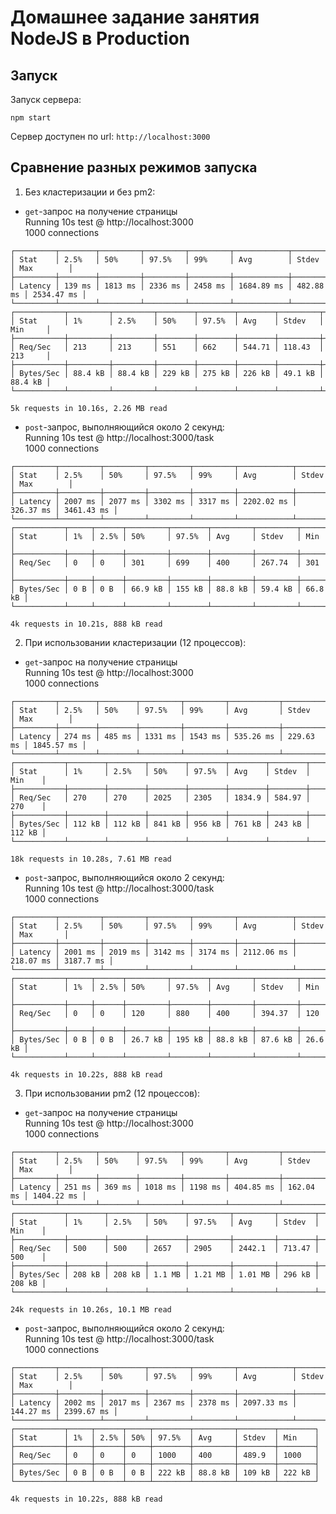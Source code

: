 # Домашнее задание занятия NodeJS в Production

## Запуск

Запуск сервера:
```
npm start
```
Сервер доступен по url: `http://localhost:3000`

## Сравнение разных режимов запуска

1. Без кластеризации и без pm2:
- `get`-запрос на получение страницы  
Running 10s test @ http://localhost:3000  
1000 connections
```
┌─────────┬────────┬─────────┬─────────┬─────────┬────────────┬───────────┬────────────┐
│ Stat    │ 2.5%   │ 50%     │ 97.5%   │ 99%     │ Avg        │ Stdev     │ Max        │
├─────────┼────────┼─────────┼─────────┼─────────┼────────────┼───────────┼────────────┤
│ Latency │ 139 ms │ 1813 ms │ 2336 ms │ 2458 ms │ 1684.89 ms │ 482.88 ms │ 2534.47 ms │
└─────────┴────────┴─────────┴─────────┴─────────┴────────────┴───────────┴────────────┘
┌───────────┬─────────┬─────────┬────────┬────────┬────────┬─────────┬─────────┐
│ Stat      │ 1%      │ 2.5%    │ 50%    │ 97.5%  │ Avg    │ Stdev   │ Min     │
├───────────┼─────────┼─────────┼────────┼────────┼────────┼─────────┼─────────┤
│ Req/Sec   │ 213     │ 213     │ 551    │ 662    │ 544.71 │ 118.43  │ 213     │
├───────────┼─────────┼─────────┼────────┼────────┼────────┼─────────┼─────────┤
│ Bytes/Sec │ 88.4 kB │ 88.4 kB │ 229 kB │ 275 kB │ 226 kB │ 49.1 kB │ 88.4 kB │
└───────────┴─────────┴─────────┴────────┴────────┴────────┴─────────┴─────────┘
```
    5k requests in 10.16s, 2.26 MB read

- `post`-запрос, выполняющийся около 2 секунд:  
Running 10s test @ http://localhost:3000/task  
1000 connections
```
┌─────────┬─────────┬─────────┬─────────┬─────────┬────────────┬───────────┬────────────┐
│ Stat    │ 2.5%    │ 50%     │ 97.5%   │ 99%     │ Avg        │ Stdev     │ Max        │
├─────────┼─────────┼─────────┼─────────┼─────────┼────────────┼───────────┼────────────┤
│ Latency │ 2007 ms │ 2077 ms │ 3302 ms │ 3317 ms │ 2202.02 ms │ 326.37 ms │ 3461.43 ms │
└─────────┴─────────┴─────────┴─────────┴─────────┴────────────┴───────────┴────────────┘
┌───────────┬─────┬──────┬─────────┬────────┬─────────┬─────────┬─────────┐
│ Stat      │ 1%  │ 2.5% │ 50%     │ 97.5%  │ Avg     │ Stdev   │ Min     │
├───────────┼─────┼──────┼─────────┼────────┼─────────┼─────────┼─────────┤
│ Req/Sec   │ 0   │ 0    │ 301     │ 699    │ 400     │ 267.74  │ 301     │
├───────────┼─────┼──────┼─────────┼────────┼─────────┼─────────┼─────────┤
│ Bytes/Sec │ 0 B │ 0 B  │ 66.9 kB │ 155 kB │ 88.8 kB │ 59.4 kB │ 66.8 kB │
└───────────┴─────┴──────┴─────────┴────────┴─────────┴─────────┴─────────┘
```
    4k requests in 10.21s, 888 kB read

2. При использовании кластеризации (12 процессов):
- `get`-запрос на получение страницы  
Running 10s test @ http://localhost:3000  
1000 connections
```
┌─────────┬────────┬────────┬─────────┬─────────┬───────────┬───────────┬────────────┐
│ Stat    │ 2.5%   │ 50%    │ 97.5%   │ 99%     │ Avg       │ Stdev     │ Max        │
├─────────┼────────┼────────┼─────────┼─────────┼───────────┼───────────┼────────────┤
│ Latency │ 274 ms │ 485 ms │ 1331 ms │ 1543 ms │ 535.26 ms │ 229.63 ms │ 1845.57 ms │
└─────────┴────────┴────────┴─────────┴─────────┴───────────┴───────────┴────────────┘
┌───────────┬────────┬────────┬────────┬────────┬────────┬────────┬────────┐
│ Stat      │ 1%     │ 2.5%   │ 50%    │ 97.5%  │ Avg    │ Stdev  │ Min    │
├───────────┼────────┼────────┼────────┼────────┼────────┼────────┼────────┤
│ Req/Sec   │ 270    │ 270    │ 2025   │ 2305   │ 1834.9 │ 584.97 │ 270    │
├───────────┼────────┼────────┼────────┼────────┼────────┼────────┼────────┤
│ Bytes/Sec │ 112 kB │ 112 kB │ 841 kB │ 956 kB │ 761 kB │ 243 kB │ 112 kB │
└───────────┴────────┴────────┴────────┴────────┴────────┴────────┴────────┘
```
    18k requests in 10.28s, 7.61 MB read


- `post`-запрос, выполняющийся около 2 секунд:  
Running 10s test @ http://localhost:3000/task  
1000 connections
```
┌─────────┬─────────┬─────────┬─────────┬─────────┬────────────┬───────────┬───────────┐
│ Stat    │ 2.5%    │ 50%     │ 97.5%   │ 99%     │ Avg        │ Stdev     │ Max       │
├─────────┼─────────┼─────────┼─────────┼─────────┼────────────┼───────────┼───────────┤
│ Latency │ 2001 ms │ 2019 ms │ 3142 ms │ 3174 ms │ 2112.06 ms │ 218.07 ms │ 3187.7 ms │
└─────────┴─────────┴─────────┴─────────┴─────────┴────────────┴───────────┴───────────┘
┌───────────┬─────┬──────┬─────────┬────────┬─────────┬─────────┬─────────┐
│ Stat      │ 1%  │ 2.5% │ 50%     │ 97.5%  │ Avg     │ Stdev   │ Min     │
├───────────┼─────┼──────┼─────────┼────────┼─────────┼─────────┼─────────┤
│ Req/Sec   │ 0   │ 0    │ 120     │ 880    │ 400     │ 394.37  │ 120     │
├───────────┼─────┼──────┼─────────┼────────┼─────────┼─────────┼─────────┤
│ Bytes/Sec │ 0 B │ 0 B  │ 26.7 kB │ 195 kB │ 88.8 kB │ 87.6 kB │ 26.6 kB │
└───────────┴─────┴──────┴─────────┴────────┴─────────┴─────────┴─────────┘
```
    4k requests in 10.22s, 888 kB read


3. При использовании pm2 (12 процессов):
- `get`-запрос на получение страницы  
Running 10s test @ http://localhost:3000  
1000 connections
```
┌─────────┬────────┬────────┬─────────┬─────────┬───────────┬───────────┬────────────┐
│ Stat    │ 2.5%   │ 50%    │ 97.5%   │ 99%     │ Avg       │ Stdev     │ Max        │
├─────────┼────────┼────────┼─────────┼─────────┼───────────┼───────────┼────────────┤
│ Latency │ 251 ms │ 369 ms │ 1018 ms │ 1198 ms │ 404.85 ms │ 162.04 ms │ 1404.22 ms │
└─────────┴────────┴────────┴─────────┴─────────┴───────────┴───────────┴────────────┘
┌───────────┬────────┬────────┬────────┬─────────┬─────────┬────────┬────────┐
│ Stat      │ 1%     │ 2.5%   │ 50%    │ 97.5%   │ Avg     │ Stdev  │ Min    │
├───────────┼────────┼────────┼────────┼─────────┼─────────┼────────┼────────┤
│ Req/Sec   │ 500    │ 500    │ 2657   │ 2905    │ 2442.1  │ 713.47 │ 500    │
├───────────┼────────┼────────┼────────┼─────────┼─────────┼────────┼────────┤
│ Bytes/Sec │ 208 kB │ 208 kB │ 1.1 MB │ 1.21 MB │ 1.01 MB │ 296 kB │ 208 kB │
└───────────┴────────┴────────┴────────┴─────────┴─────────┴────────┴────────┘
```
    24k requests in 10.26s, 10.1 MB read


- `post`-запрос, выполняющийся около 2 секунд:  
Running 10s test @ http://localhost:3000/task  
1000 connections
```
┌─────────┬─────────┬─────────┬─────────┬─────────┬────────────┬───────────┬────────────┐
│ Stat    │ 2.5%    │ 50%     │ 97.5%   │ 99%     │ Avg        │ Stdev     │ Max        │
├─────────┼─────────┼─────────┼─────────┼─────────┼────────────┼───────────┼────────────┤
│ Latency │ 2002 ms │ 2017 ms │ 2367 ms │ 2378 ms │ 2097.33 ms │ 144.27 ms │ 2399.67 ms │
└─────────┴─────────┴─────────┴─────────┴─────────┴────────────┴───────────┴────────────┘
┌───────────┬─────┬──────┬─────┬────────┬─────────┬────────┬────────┐
│ Stat      │ 1%  │ 2.5% │ 50% │ 97.5%  │ Avg     │ Stdev  │ Min    │
├───────────┼─────┼──────┼─────┼────────┼─────────┼────────┼────────┤
│ Req/Sec   │ 0   │ 0    │ 0   │ 1000   │ 400     │ 489.9  │ 1000   │
├───────────┼─────┼──────┼─────┼────────┼─────────┼────────┼────────┤
│ Bytes/Sec │ 0 B │ 0 B  │ 0 B │ 222 kB │ 88.8 kB │ 109 kB │ 222 kB │
└───────────┴─────┴──────┴─────┴────────┴─────────┴────────┴────────┘
```
    4k requests in 10.22s, 888 kB read